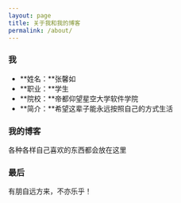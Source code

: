 ```yaml
---
layout: page
title: 关于我和我的博客
permalink: /about/
---
```


### 我
- **姓名：**张馨如
- **职业：**学生
- **院校：**帝都仰望星空大学软件学院
- **简介：**希望这辈子能永远按照自己的方式生活

### 我的博客
各种各样自己喜欢的东西都会放在这里

### 最后
有朋自远方来，不亦乐乎！

